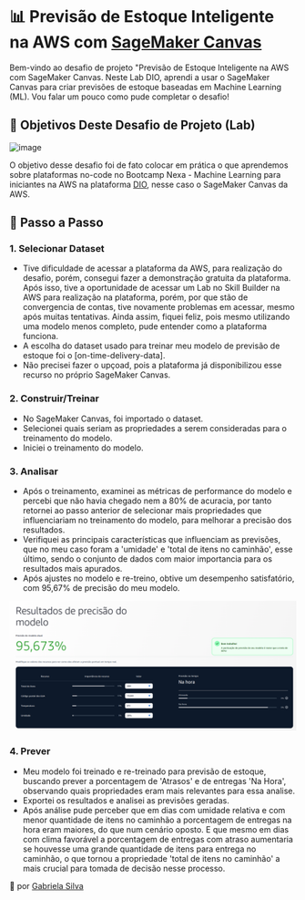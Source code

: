 # 📊 Previsão de Estoque Inteligente na AWS com [SageMaker Canvas](https://aws.amazon.com/pt/sagemaker/canvas/)

Bem-vindo ao desafio de projeto "Previsão de Estoque Inteligente na AWS com SageMaker Canvas. Neste Lab DIO, aprendi a usar o SageMaker Canvas para criar previsões de estoque baseadas em Machine Learning (ML). Vou falar um pouco como pude completar o desafio!

## 🎯 Objetivos Deste Desafio de Projeto (Lab)

![image](https://github.com/digitalinnovationone/lab-aws-sagemaker-canvas-estoque/assets/730492/72f5c21f-5562-491e-aa42-2885a3184650)

O objetivo desse desafio foi de fato colocar em prática o que aprendemos sobre plataformas no-code no Bootcamp Nexa - Machine Learning para iniciantes na AWS na plataforma [DIO](https://dio.me), nesse caso o SageMaker Canvas da AWS.


## 🚀 Passo a Passo

### 1. Selecionar Dataset

-   Tive dificuldade de acessar a plataforma da AWS, para realização do desafio, porém, consegui fazer a demonstração gratuita da plataforma. Após isso, tive a oportunidade de acessar um Lab no Skill Builder na AWS para realização na plataforma, porém, por que stão de convergencia de contas, tive novamente problemas em acessar, mesmo após muitas tentativas. Ainda assim, fiquei feliz, pois mesmo utilizando uma modelo menos completo, pude entender como a plataforma funciona.
-   A escolha do dataset usado para treinar meu modelo de previsão de estoque foi o [on-time-delivery-data].
-   Não precisei fazer o upçoad, pois a plataforma já disponibilizou esse recurso no próprio SageMaker Canvas.

### 2. Construir/Treinar

-   No SageMaker Canvas, foi importado o dataset.
-   Selecionei quais seriam as propriedades a serem consideradas para o treinamento do modelo.
-   Iniciei o treinamento do modelo.

### 3. Analisar

-   Após o treinamento, examinei as métricas de performance do modelo e percebi que não havia chegado nem a 80% de acuracia, por tanto retornei ao passo anterior de selecionar mais propriedades que influenciariam no treinamento do modelo, para melhorar a precisão dos resultados.
-   Verifiquei as principais características que influenciam as previsões, que no meu caso foram a 'umidade' e 'total de itens no caminhão', esse último, sendo o conjunto de dados com maior importancia para os resultados mais apurados.
-   Após ajustes no modelo e re-treino, obtive um desempenho satisfatório, com 95,67% de precisão do meu modelo.

![image](https://github.com/SabrinaAll/lab-aws-sagemaker-canvas-estoque/blob/main/resultado%20treinamento.png)

### 4. Prever

-   Meu modelo foi treinado e re-treinado para previsão de estoque, buscando prever a porcentagem de 'Atrasos' e de entregas 'Na Hora', observando quais propriedades eram mais relevantes para essa analise.
-   Exportei os resultados e analisei as previsões geradas.
-   Após análise pude perceber que em dias com umidade relativa e com menor quantidade de itens no caminhão a porcentagem de entregas na hora eram maiores, do que num cenário oposto. E que mesmo em dias com clima favorável a porcentagem de entregas com atraso aumentaria se houvesse uma grande quantidade de itens para entrega no caminhão, o que tornou a propriedade 'total de itens no caminhão' a mais crucial para tomada de decisão nesse processo. 

💜 por [Gabriela Silva](https://github.com/SabrinaAll)
